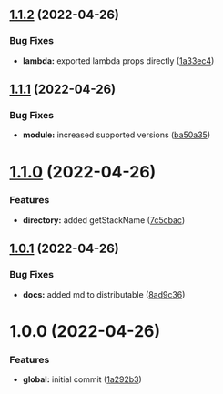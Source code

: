 ## [1.1.2](https://github.com/crisboarna/aws-cdk-lib-util/compare/v1.1.1...v1.1.2) (2022-04-26)


### Bug Fixes

* **lambda:** exported lambda props directly ([1a33ec4](https://github.com/crisboarna/aws-cdk-lib-util/commit/1a33ec4f6256ac50b3d45c5646561f064f8d478e))

## [1.1.1](https://github.com/crisboarna/aws-cdk-lib-util/compare/v1.1.0...v1.1.1) (2022-04-26)


### Bug Fixes

* **module:** increased supported versions ([ba50a35](https://github.com/crisboarna/aws-cdk-lib-util/commit/ba50a35884318925e3bc4d1f078dda0b2f99e447))

# [1.1.0](https://github.com/crisboarna/aws-cdk-lib-util/compare/v1.0.1...v1.1.0) (2022-04-26)


### Features

* **directory:** added getStackName ([7c5cbac](https://github.com/crisboarna/aws-cdk-lib-util/commit/7c5cbac9b26d73a365a0b940e982682420a5a9f9))

## [1.0.1](https://github.com/crisboarna/aws-cdk-lib-util/compare/v1.0.0...v1.0.1) (2022-04-26)


### Bug Fixes

* **docs:** added md to distributable ([8ad9c36](https://github.com/crisboarna/aws-cdk-lib-util/commit/8ad9c36a44ef4f3129e6d8b17fa59c983b55b2fe))

# 1.0.0 (2022-04-26)


### Features

* **global:** initial commit ([1a292b3](https://github.com/crisboarna/aws-cdk-lib-util/commit/1a292b3269d74f07171ea81a8e8512e6bd341388))
